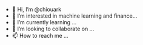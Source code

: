 - 👋 Hi, I’m @chiouark
- 👀 I’m interested in machine learning and finance...
- 🌱 I’m currently learning ...
- 💞️ I’m looking to collaborate on ...
- 📫 How to reach me ...

<!---
chiouark/chiouark is a ✨ special ✨ repository because its `README.md` (this file) appears on your GitHub profile.
You can click the Preview link to take a look at your changes.
--->
